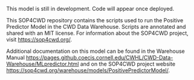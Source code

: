 This model is still in development. Code will appear once deployed.

This SOP4CWD repository contains the scripts used to run the Positive Predictor Model in the CWD Data Warehouse. Scripts are annotated and shared with an MIT license. For information about the SOP4CWD project, visit https://sop4cwd.org/.

Additional documentation on this model can be found in the Warehouse Manual https://pages.github.coecis.cornell.edu/CWHL/CWD-Data-Warehouse/MLpredictor.html and on the SOP4CWD project website https://sop4cwd.org/warehouse/models/PositivePredictorModel/.
